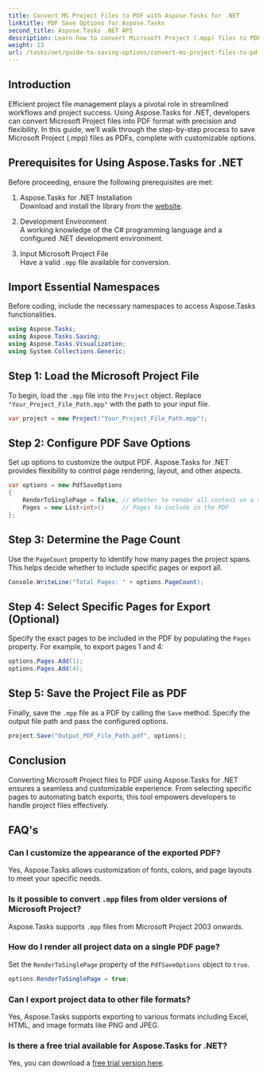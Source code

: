 ```yaml
---
title: Convert MS Project Files to PDF with Aspose.Tasks for .NET
linktitle: PDF Save Options for Aspose.Tasks
second_title: Aspose.Tasks .NET API
description: Learn how to convert Microsoft Project (.mpp) files to PDF with Aspose.Tasks for .NET. Follow this step-by-step guide to customize PDF output, select specific pages, and automate batch conversions.
weight: 13
url: /tasks/net/guide-to-saving-options/convert-ms-project-files-to-pdf/
---
```

## Introduction

Efficient project file management plays a pivotal role in streamlined workflows and project success. Using Aspose.Tasks for .NET, developers can convert Microsoft Project files into PDF format with precision and flexibility. In this guide, we’ll walk through the step-by-step process to save Microsoft Project (.mpp) files as PDFs, complete with customizable options.

## Prerequisites for Using Aspose.Tasks for .NET

Before proceeding, ensure the following prerequisites are met:

1. Aspose.Tasks for .NET Installation  
   Download and install the library from the [website](https://releases.aspose.com/tasks/net/).

2. Development Environment  
   A working knowledge of the C# programming language and a configured .NET development environment.

3. Input Microsoft Project File  
   Have a valid `.mpp` file available for conversion.

## Import Essential Namespaces

Before coding, include the necessary namespaces to access Aspose.Tasks functionalities. 

```csharp
using Aspose.Tasks;
using Aspose.Tasks.Saving;
using Aspose.Tasks.Visualization;
using System.Collections.Generic;
```

## Step 1: Load the Microsoft Project File

To begin, load the `.mpp` file into the `Project` object. Replace `"Your_Project_File_Path.mpp"` with the path to your input file.

```csharp
var project = new Project("Your_Project_File_Path.mpp");
```

## Step 2: Configure PDF Save Options

Set up options to customize the output PDF. Aspose.Tasks for .NET provides flexibility to control page rendering, layout, and other aspects.

```csharp
var options = new PdfSaveOptions
{
    RenderToSinglePage = false, // Whether to render all content on a single page
    Pages = new List<int>()     // Pages to include in the PDF
};
```

## Step 3: Determine the Page Count

Use the `PageCount` property to identify how many pages the project spans. This helps decide whether to include specific pages or export all.

```csharp
Console.WriteLine("Total Pages: " + options.PageCount);
```

## Step 4: Select Specific Pages for Export (Optional)

Specify the exact pages to be included in the PDF by populating the `Pages` property. For example, to export pages 1 and 4:

```csharp
options.Pages.Add(1);
options.Pages.Add(4);
```

## Step 5: Save the Project File as PDF

Finally, save the `.mpp` file as a PDF by calling the `Save` method. Specify the output file path and pass the configured options.

```csharp
project.Save("Output_PDF_File_Path.pdf", options);
```

## Conclusion

Converting Microsoft Project files to PDF using Aspose.Tasks for .NET ensures a seamless and customizable experience. From selecting specific pages to automating batch exports, this tool empowers developers to handle project files effectively.

## FAQ's

### Can I customize the appearance of the exported PDF?
Yes, Aspose.Tasks allows customization of fonts, colors, and page layouts to meet your specific needs.

### Is it possible to convert `.mpp` files from older versions of Microsoft Project?
Aspose.Tasks supports `.mpp` files from Microsoft Project 2003 onwards.

### How do I render all project data on a single PDF page?
Set the `RenderToSinglePage` property of the `PdfSaveOptions` object to `true`.

```csharp
options.RenderToSinglePage = true;
```

### Can I export project data to other file formats?
Yes, Aspose.Tasks supports exporting to various formats including Excel, HTML, and image formats like PNG and JPEG.

### Is there a free trial available for Aspose.Tasks for .NET?
Yes, you can download a [free trial version here](https://releases.aspose.com/).
